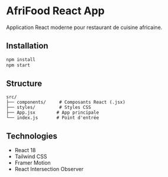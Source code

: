 # AfriFood React App

Application React moderne pour restaurant de cuisine africaine.

## Installation

```bash
npm install
npm start
```

## Structure

```
src/
├── components/     # Composants React (.jsx)
├── styles/         # Styles CSS
├── App.jsx        # App principale
└── index.js       # Point d'entrée
```

## Technologies

- React 18
- Tailwind CSS
- Framer Motion
- React Intersection Observer